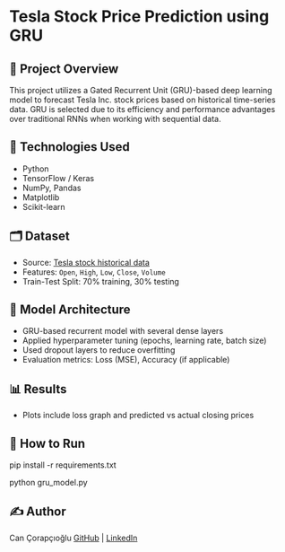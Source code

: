 # Tesla Stock Price Prediction using GRU

## 📌 Project Overview

This project utilizes a Gated Recurrent Unit (GRU)-based deep learning model to forecast Tesla Inc. stock prices based on historical time-series data. GRU is selected due to its efficiency and performance advantages over traditional RNNs when working with sequential data.

## 🧰 Technologies Used

- Python
- TensorFlow / Keras
- NumPy, Pandas
- Matplotlib
- Scikit-learn

## 🗂️ Dataset

- Source: [Tesla stock historical data](https://www.kaggle.com/code/serkanp/tesla-stock-price-prediction)
- Features: `Open`, `High`, `Low`, `Close`, `Volume`
- Train-Test Split: 70% training, 30% testing

## 🧠 Model Architecture

- GRU-based recurrent model with several dense layers
- Applied hyperparameter tuning (epochs, learning rate, batch size)
- Used dropout layers to reduce overfitting
- Evaluation metrics: Loss (MSE), Accuracy (if applicable)

## 📊 Results

- Plots include loss graph and predicted vs actual closing prices

## 🚀 How to Run
pip install -r requirements.txt

python gru_model.py

## ✍️ Author
Can Çorapçıoğlu
[GitHub](https://github.com/cancrpcoglu) | [LinkedIn](https://www.linkedin.com/in/can-%C3%A7orap%C3%A7%C4%B1o%C4%9Flu-15a340247/)
